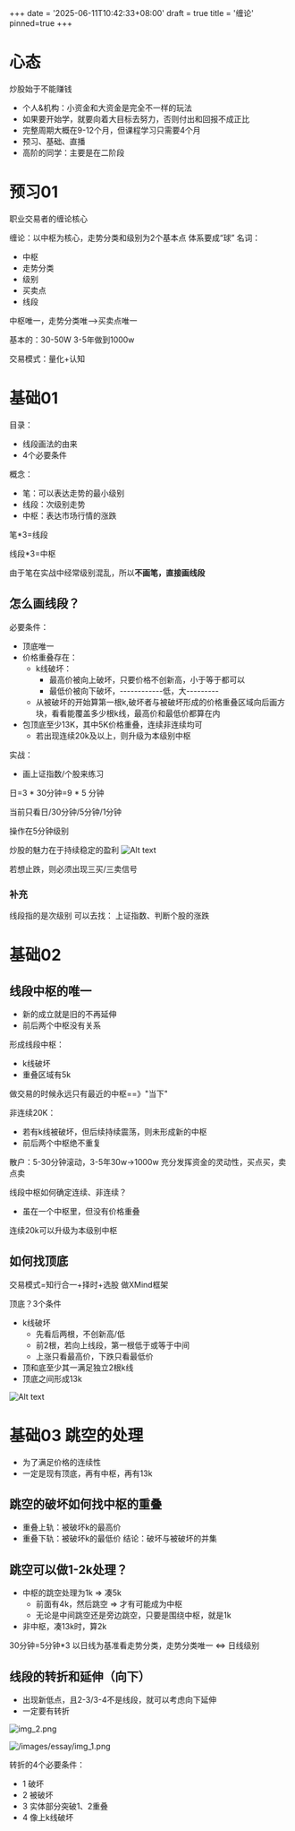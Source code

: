 +++
date = '2025-06-11T10:42:33+08:00'
draft = true
title = '缠论'
pinned=true
+++
<!--more-->

# 心态
炒股始于不能赚钱
- 个人&机构：小资金和大资金是完全不一样的玩法
- 如果要开始学，就要向着大目标去努力，否则付出和回报不成正比
- 完整周期大概在9-12个月，但课程学习只需要4个月
- 预习、基础、直播
- 高阶的同学：主要是在二阶段

# 预习01  
职业交易者的缠论核心

缠论：以中枢为核心，走势分类和级别为2个基本点
体系要成“球”
名词：
- 中枢
- 走势分类
- 级别
- 买卖点
- 线段

中枢唯一，走势分类唯-->买卖点唯一

基本的：30-50W 3-5年做到1000w

交易模式：量化+认知

# 基础01 

目录：
- 线段画法的由来
- 4个必要条件

概念：
- 笔：可以表达走势的最小级别
- 线段：次级别走势
- 中枢：表达市场行情的涨跌

笔*3=线段

线段*3=中枢 

由于笔在实战中经常级别混乱，所以**不画笔，直接画线段**

## 怎么画线段？

必要条件：
- 顶底唯一
- 价格重叠存在：
    - k线破坏：
        - 最高价被向上破坏，只要价格不创新高，小于等于都可以
        - 最低价被向下破坏，------------低，大---------
    - 从被破坏的开始算第一根k,破坏者与被破坏形成的价格重叠区域向后画方块，看看能覆盖多少根k线，最高价和最低价都算在内
- 包顶底至少13K，其中5K价格重叠，连续非连续均可
    - 若出现连续20k及以上，则升级为本级别中枢

实战：
- 画上证指数/个股来练习

日=3 * 30分钟=9 * 5 分钟

当前只看日/30分钟/5分钟/1分钟

操作在5分钟级别


炒股的魅力在于持续稳定的盈利
![Alt text](image.png)

若想止跌，则必须出现三买/三卖信号


### 补充

线段指的是次级别
可以去找： 上证指数、判断个股的涨跌

# 基础02
## 线段中枢的唯一
- 新的成立就是旧的不再延伸
- 前后两个中枢没有关系

形成线段中枢：
- k线破坏
- 重叠区域有5k

做交易的时候永远只有最近的中枢==》"当下"

非连续20K：
- 若有k线被破坏，但后续持续震荡，则未形成新的中枢
- 前后两个中枢绝不重复

散户：5-30分钟滚动，3-5年30w->1000w
充分发挥资金的灵动性，买点买，卖点卖

线段中枢如何确定连续、非连续？
- 虽在一个中枢里，但没有价格重叠

连续20k可以升级为本级别中枢

## 如何找顶底
交易模式=知行合一+择时+选股
做XMind框架

顶底？3个条件
- k线破坏
    - 先看后两根，不创新高/低
    - 前2根，若向上线段，第一根低于或等于中间
    - 上涨只看最高价，下跌只看最低价
- 顶和底至少其一满足独立2根k线
- 顶底之间形成13k

![Alt text](image-1.png)

# 基础03 跳空的处理
- 为了满足价格的连续性
- 一定是现有顶底，再有中枢，再有13k
## 跳空的破坏如何找中枢的重叠
- 重叠上轨：被破坏k的最高价
- 重叠下轨：被破坏k的最低价
结论：破坏与被破坏的并集

## 跳空可以做1-2k处理？
- 中枢的跳空处理为1k => 凑5k
  - 前面有4k，然后跳空 => 才有可能成为中枢
  - 无论是中间跳空还是旁边跳空，只要是围绕中枢，就是1k
- 非中枢，凑13k时，算2k

30分钟=5分钟*3
以日线为基准看走势分类，走势分类唯一 <=> 日线级别

## 线段的转折和延伸（向下）

- 出现新低点，且2-3/3-4不是线段，就可以考虑向下延伸
- 一定要有转折

![img_2.png](img_2.png)

![/images/essay/img_1.png](/images/essay/img_1.png)

转折的4个必要条件：
- 1 破坏
- 2 被破坏
- 3 实体部分突破1、2重叠
- 4 像上k线破坏





























